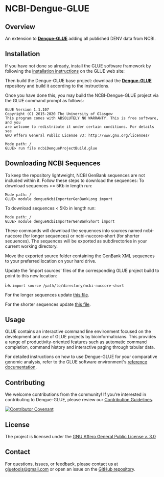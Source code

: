 # NCBI-Dengue-GLUE

## Overview

An extension to **[Dengue-GLUE](https://github.com/giffordlabcvr/Dengue-GLUE)** adding all published DENV data from NCBI.

## Installation

If you have not done so already, install the GLUE software framework by following the [installation instructions](http://glue-tools.cvr.gla.ac.uk/#/installation) on the GLUE web site: 

Then build the Dengue-GLUE base project: download the **[Dengue-GLUE](https://github.com/giffordlabcvr/Dengue-GLUE)** repository and build it according to the instructions.

Once you have done this, you may build the NCBI-Dengue-GLUE project via the GLUE command prompt as follows:

```
GLUE Version 1.1.107
Copyright (C) 2015-2020 The University of Glasgow
This program comes with ABSOLUTELY NO WARRANTY. This is free software, and you
are welcome to redistribute it under certain conditions. For details see
GNU Affero General Public License v3: http://www.gnu.org/licenses/

Mode path: /
GLUE> run file ncbiDengueProjectBuild.glue
```
## Downloading NCBI Sequences

To keep the repository lightweight, NCBI GenBank sequences are not included within it. Follow these steps to download the sequences:
To download sequences >= 5Kb in length run:

```
Mode path: /
GLUE> module dengueNcbiImporterGenBankLong import
```
To download sequences < 5Kb in length run:

```
Mode path: /
GLUE> module dengueNcbiImporterGenBankShort import
```

These commands will download the sequences into sources named ncbi-nuccore (for longer sequences) or ncbi-nuccore-short (for shorter sequences). The sequences will be exported as subdirectories in your current working directory.

Move the exported source folder containing the GenBank XML sequences to your preferred location on your hard drive.

Update the 'import sources' files of the corresponding GLUE project build to point to this new location:

i.e. `import source /path/to/directory/ncbi-nuccore-short`

For the longer sequences update [this file](https://github.com/giffordlabcvr/NCBI-Dengue-GLUE/blob/main/glue/dengueImportSources.glue).

For the shorter sequences update [this file](https://github.com/giffordlabcvr/NCBI-Dengue-GLUE/blob/main/glue/dengueImportSourcesShort.glue).


## Usage

GLUE contains an interactive command line environment focused on the development and use of GLUE projects by bioinformaticians. This provides a range of productivity-oriented features such as automatic command completion, command history and interactive paging through tabular data. 

For detailed instructions on how to use Dengue-GLUE for your comparative genomic analysis, refer to the GLUE software environment's [reference documentation](http://glue-tools.cvr.gla.ac.uk/).

## Contributing

We welcome contributions from the community! If you're interested in contributing to Dengue-GLUE, please review our [Contribution Guidelines](https://github.com/giffordlabcvr/Dengue-GLUE/blob/master/md/CONTRIBUTING.md).

[![Contributor Covenant](https://img.shields.io/badge/Contributor%20Covenant-2.1-4baaaa.svg)](https://github.com/giffordlabcvr/Dengue-GLUE/blob/master/md/code_of_conduct.md) 

## License

The project is licensed under the [GNU Affero General Public License v. 3.0](https://www.gnu.org/licenses/agpl-3.0.en.html)

## Contact

For questions, issues, or feedback, please contact us at [gluetools@gmail.com](mailto:gluetools@gmail.com) or open an issue on the [GitHub repository](https://github.com/giffordlabcvr/Dengue-GLUE/issues).
